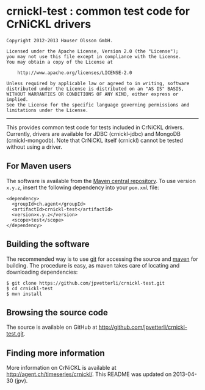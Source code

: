 crnickl-test : common test code for CrNiCKL drivers 
===================================================

	Copyright 2012-2013 Hauser Olsson GmbH.
	
	Licensed under the Apache License, Version 2.0 (the "License");
	you may not use this file except in compliance with the License.
	You may obtain a copy of the License at
	
    	http://www.apache.org/licenses/LICENSE-2.0

	Unless required by applicable law or agreed to in writing, software
	distributed under the License is distributed on an "AS IS" BASIS,
	WITHOUT WARRANTIES OR CONDITIONS OF ANY KIND, either express or implied.
	See the License for the specific language governing permissions and
	limitations under the License.

*** 

This provides common test code for tests included in CrNiCKL
drivers. Currently, drivers are available for JDBC (crnickl-jdbc)
and MongoDB (crnickl-mongodb). Note that CrNiCKL itself (crnickl) 
cannot be tested without using a driver.

For Maven users
---------------

The software is available from the <a 
href="http://repo.maven.apache.org/maven2/ch/agent/crnickl-test/">Maven central 
repository</a>. To use version `x.y.z`, insert the following dependency into your 
`pom.xml` file:

    <dependency>
      <groupId>ch.agent</groupId>
      <artifactId>crnickl-test</artifactId>
      <version>x.y.z</version>
      <scope>test</scope>
    </dependency>

Building the software
---------------------

The recommended way is to use [git](http://git-scm.com) for accessing the
source and [maven](<http://maven.apache.org/>) for building. The procedure 
is easy, as maven takes care of locating and downloading dependencies:

	$ git clone https://github.com/jpvetterli/crnickl-test.git
	$ cd crnickl-test
	$ mvn install

Browsing the source code
------------------------

The source is available on GitHub at 
<http://github.com/jpvetterli/crnickl-test.git>.

Finding more information
------------------------

More information on CrNiCKL is available at 
<http://agent.ch/timeseries/crnickl/>.
This README was updated on 2013-04-30 (jpv).

<link rel="stylesheet" type="text/css" href="README.css"/>

